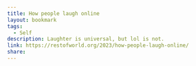 ```yaml
---
title: How people laugh online
layout: bookmark
tags:
  - Self
description: Laughter is universal, but lol is not.
link: https://restofworld.org/2023/how-people-laugh-online/
share:
---
```



